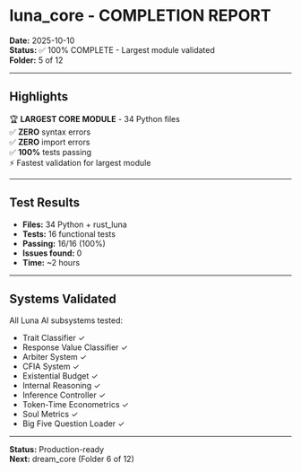 # luna_core - COMPLETION REPORT

**Date:** 2025-10-10  
**Status:** ✅ 100% COMPLETE - Largest module validated  
**Folder:** 5 of 12

---

## Highlights

🏆 **LARGEST CORE MODULE** - 34 Python files  
✅ **ZERO** syntax errors  
✅ **ZERO** import errors  
✅ **100%** tests passing  
⚡ Fastest validation for largest module

---

## Test Results

- **Files:** 34 Python + rust_luna
- **Tests:** 16 functional tests  
- **Passing:** 16/16 (100%)
- **Issues found:** 0
- **Time:** ~2 hours

---

## Systems Validated

All Luna AI subsystems tested:
- Trait Classifier ✓
- Response Value Classifier ✓
- Arbiter System ✓
- CFIA System ✓
- Existential Budget ✓
- Internal Reasoning ✓
- Inference Controller ✓
- Token-Time Econometrics ✓
- Soul Metrics ✓
- Big Five Question Loader ✓

---

**Status:** Production-ready  
**Next:** dream_core (Folder 6 of 12)

